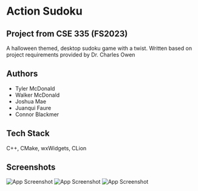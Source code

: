 
# Action Sudoku
## Project from CSE 335 (FS2023)

A halloween themed, desktop sudoku game with a twist. Written based on project requirements provided by Dr. Charles Owen


## Authors

- Tyler McDonald
- Walker McDonald
- Joshua Mae
- Juanqui Faure
- Connor Blackmer


## Tech Stack

C++, CMake, wxWidgets, CLion


## Screenshots

![App Screenshot](https://github.com/tygmcd/action-sudoku-cse335/assets/114266080/1bcc1456-3bda-4d33-bf92-08101fc180e2)
![App Screenshot](https://github.com/tygmcd/action-sudoku-cse335/assets/114266080/6be89ac6-780b-4c32-96ca-f889ccd6cbe3)
![App Screenshot](https://github.com/tygmcd/action-sudoku-cse335/assets/114266080/1bcc1456-3bda-4d33-bf92-08101fc180e2)



